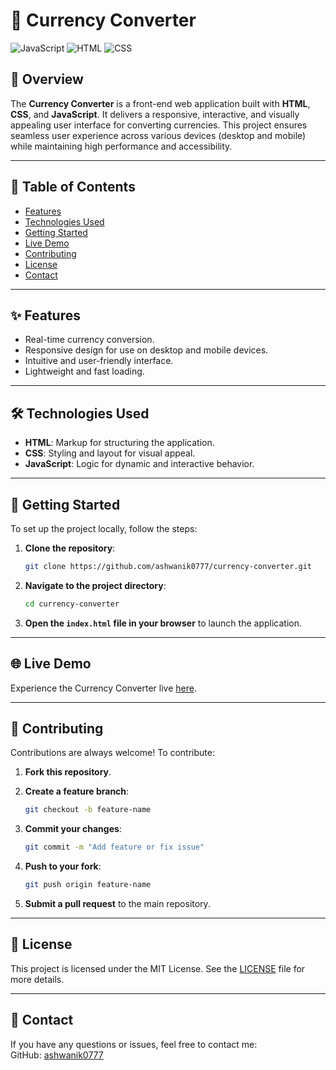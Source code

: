 # 💱 Currency Converter

![JavaScript](https://img.shields.io/badge/JavaScript-58.5%25-yellow) ![HTML](https://img.shields.io/badge/HTML-24.9%25-orange) ![CSS](https://img.shields.io/badge/CSS-16.6%25-blue)

## 🌟 Overview
The **Currency Converter** is a front-end web application built with **HTML**, **CSS**, and **JavaScript**. It delivers a responsive, interactive, and visually appealing user interface for converting currencies. This project ensures seamless user experience across various devices (desktop and mobile) while maintaining high performance and accessibility.

---

## 📂 Table of Contents
- [Features](#features)
- [Technologies Used](#technologies-used)
- [Getting Started](#rocket-getting-started)
- [Live Demo](#globe_with_meridians-live-demo)
- [Contributing](#handshake-contributing)
- [License](#scroll-license)
- [Contact](#email-contact)

---

## ✨ Features
- Real-time currency conversion.
- Responsive design for use on desktop and mobile devices.
- Intuitive and user-friendly interface.
- Lightweight and fast loading.

---

## 🛠️ Technologies Used
- **HTML**: Markup for structuring the application.
- **CSS**: Styling and layout for visual appeal.
- **JavaScript**: Logic for dynamic and interactive behavior.

---

## 🚀 Getting Started
To set up the project locally, follow the steps:

1. **Clone the repository**:
    ```bash
    git clone https://github.com/ashwanik0777/currency-converter.git
    ```

2. **Navigate to the project directory**:
    ```bash
    cd currency-converter
    ```

3. **Open the `index.html` file in your browser** to launch the application.

---

## 🌐 Live Demo
Experience the Currency Converter live [here](https://ashwanik0777.github.io/currency-converter/).

---

## 🤝 Contributing
Contributions are always welcome! To contribute:

1. **Fork this repository**.
2. **Create a feature branch**:
    ```bash
    git checkout -b feature-name
    ```

3. **Commit your changes**:
    ```bash
    git commit -m "Add feature or fix issue"
    ```

4. **Push to your fork**:
    ```bash
    git push origin feature-name
    ```

5. **Submit a pull request** to the main repository.

---

## 📜 License
This project is licensed under the MIT License. See the [LICENSE](LICENSE) file for more details.

---

## 📧 Contact
If you have any questions or issues, feel free to contact me:  
GitHub: [ashwanik0777](https://github.com/ashwanik0777)

